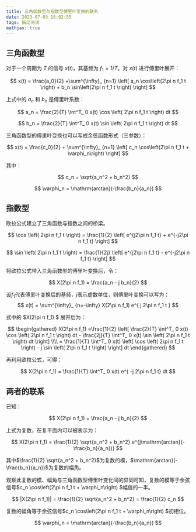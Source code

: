 ```yaml
---
title: 三角函数型与指数型傅里叶变换的联系
date: 2023-07-03 16:02:55
tags: 振动测试
mathjax: true
---
```


## 三角函数型
对于一个周期为 $T$ 的信号 $x(t)$，其基频为 $f_1=1/T$。对 $x(t)$ 进行傅里叶展开：

$$
x(t) = \frac{a_0}{2} +\sum^{\infty}_ {n=1} \left[ a_n \cos\left(2\pi n f_1 t \right) + b_n \sin\left(2\pi n f_1 t \right) \right] 
$$

上式中的 $a_n$ 和 $b_n$ 是傅里叶系数：

$$
a_n = \frac{2}{T} \int^T_ 0 x(t) \cos \left( 2\pi n f_1 t \right) dt
$$

$$
b_n = \frac{2}{T} \int^T_ 0 x(t) \sin \left( 2\pi n f_1 t \right) dt
$$

三角函数型的傅里叶变换也可以写成余弦函数形式（三参数）：

$$
x(t) = \frac{c_0}{2} + \sum^{\infty}_ {n=1} \left[ c_n \cos\left(2\pi n f_1 t + \varphi_n\right)  \right] 
$$

其中：

$$
c_n = \sqrt{a_n^2 + b_n^2}
$$

$$
\varphi_n = \mathrm{arctan}(-\frac{b_n}{a_n})
$$

## 指数型
欧拉公式建立了三角函数与指数之间的桥梁。

$$
\cos \left( 2\pi n f_1 t \right) = \frac{1}{2} \left[ e^{j2\pi n f_1 t} +  e^{-j2\pi n f_1 t} \right]
$$

$$
\sin \left( 2\pi n f_1 t \right) = \frac{1}{2j} \left[ e^{j2\pi n f_1 t} -  e^{-j2\pi n f_1 t} \right]
$$

将欧拉公式带入三角函数型的傅里叶变换后，令：

$$
X(2\pi n f_1) = \frac{a_n - j b_n}{2}
$$

设$f_1$代表傅里叶变换后的基频，$j$表示虚数单位，则傅里叶变换可以写为：
$$
x(t) = \sum^{\infty}_ {n=-\infty}  X(2\pi n f_1)   e^{ j 2\pi n f_1 t }   
$$

式中的 $X(2\pi n f_1) $ 展开后为：

$$
\begin{gathered}
X(2\pi n f_1) =\frac{1}{2} \left[ \frac{2}{T} \int^T_ 0 x(t) \cos \left( 2\pi n f_1 t \right) dt - \frac{2j}{T} \int^T_ 0 x(t) \sin \left( 2\pi n f_1 t \right) dt \right] \\\\
= \frac{1}{T} \int^T_ 0 x(t) \left[ \cos \left( 2\pi n f_1 t \right) - j \sin \left( 2\pi n f_1 t \right) \right] dt
\end{gathered}
$$

再利用欧拉公式，可得：

$$
X(2\pi n f_1) = \frac{1}{T} \int^T_ 0 x(t)   e^{ -j 2\pi n f_1 t} dt
$$

## 两者的联系

已知：

$$
X(2\pi n f_1) = \frac{a_n - j b_n}{2} 
$$

上式为复数，在复平面内可以被表示为：

$$
X(2\pi n f_1) = \frac{1}{2} \sqrt{a_n^2 + b_n^2} e^{j\mathrm{arctan}(-\frac{b_n}{a_n})} 
$$

其中$\frac{1}{2} \sqrt{a_n^2 + b_n^2}$为复数的模，$\mathrm{arctan}(-\frac{b_n}{a_n})$为复数的幅角。

观察此复数的模、幅角与三角函数型傅里叶变化间的异同可知，复数的模等于余弦信号$c_n \cos\left(2\pi n f_1 t + \varphi_n\right) $幅值的一半。

$$
|X(2\pi n f_1)| = \frac{1}{2} \sqrt{a_n^2 + b_n^2} = \frac{1}{2} c_n
$$

复数的幅角等于余弦信号$c_n \cos\left(2\pi n f_1 t + \varphi_n\right) $初相位。

$$
\varphi_n = \mathrm{arctan}(-\frac{b_n}{a_n})
$$
